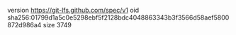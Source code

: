 version https://git-lfs.github.com/spec/v1
oid sha256:01799d1a5c0e5298ebf5f2128bdc4048863343b3f3566d58aef5800872d986a4
size 3749
